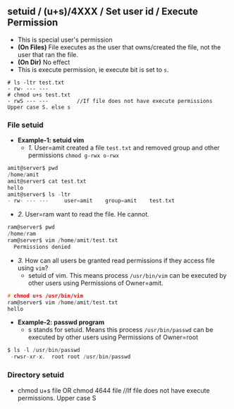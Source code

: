 ## setuid / (u+s)/4XXX / Set user id / Execute Permission
- This is special user's permission
- **(On Files)** File executes as the user that owns/created the file, not the user that ran the file. 
- **(On Dir)** No effect
- This is execute permission, ie execute bit is set to `s`.
```
# ls -ltr test.txt
- rw- --- ---
# chmod u+s test.txt
- rwS --- ---         //If file does not have execute permissions Upper case S. else s
```

### File setuid
- **Example-1: setuid vim**
  - *1.* User=amit created a file `test.txt` and removed group and other permissions `chmod g-rwx o-rwx`
```c
amit@server$ pwd
/home/amit
amit@server$ cat test.txt
hello
amit@server$ ls -ltr
- rw- --- ---     user=amit    group=amit    test.txt
```
  - *2.* User=ram want to read the file. He cannot.
```c
ram@server$ pwd
/home/ram
ram@server$ vim /home/amit/test.txt
  Permissions denied
```
  - *3.* How can all users be granted read permissions if they access file using `vim`? 
    - setuid of vim. This means process `/usr/bin/vim` can be executed by other users using Permissions of Owner=amit.
```c
# chmod u+s /usr/bin/vim
ram@server$ vim /home/amit/test.txt
hello
```
- **Example-2: passwd program**
  - s stands for setuid. Means this process `/usr/bin/passwd` can be executed by other users using Permissions of Owner=root
```c
$ ls -l /usr/bin/passwd
 -rwsr-xr-x.  root root /usr/bin/passwd
``` 

### Directory setuid
- chmod u+s file    OR    chmod 4644 file         //If file does not have execute permissions. Upper case S
